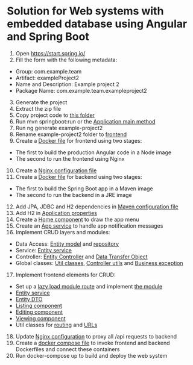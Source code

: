 # Solution for Web systems with embedded database using Angular and Spring Boot

1. Open https://start.spring.io/
2. Fill the form with the following metadata:
 - Group: com.example.team
 - Artifact: exampleProject2
 - Name and Description: Example project 2
 - Package Name: com.example.team.exampleproject2
3. Generate the project
4. Extract the zip file 
5. Copy project code to [this folder](backend)
6. Run mvn springboot:run or the [Application main method](backend/src/main/java/com/example/team/exampleProject2/ExampleProject2Application.java)
7. Run ng generate example-project2
8. Rename example-project2 folder to [frontend](frontend)
9. Create a [Docker file](frontend/Dockerfile) for frontend using two stages:
 - The first to build the production Angular code in a Node image
 - The second to run the frontend using Nginx
10. Create a [Nginx configuration file](frontend/nginx/default.conf)
11. Create a [Docker file](backend/Dockerfile) for backend using two stages:
 - The first to build the Spring Boot app in a Maven image
 - The second to run the backend in a JRE image
12. Add JPA, JDBC and H2 dependencies in [Maven configuration file](backend/pom.xml)
13. Add H2 in [Application properties](backend/src/main/resources/application.properties)
14. Create a [Home component](frontend/src/app/home) to draw the app menu
15. Create an [App service](frontend/src/app/app.service.ts) to handle app notification messages
16. Implement CRUD layers and modules:
 - Data Access: [Entity model](backend/src/main/java/com/example/team/exampleproject2/model/Book.java) and [repository](backend/src/main/java/com/example/team/exampleproject2/repository/BookRepository.java)
 - Service: [Entity service](backend/src/main/java/com/example/team/exampleproject2/service/BookService.java) 
 - Controller: [Entity Controller](backend/src/main/java/com/example/team/exampleproject2/controller/BookController.java) and [Data Transfer Object](backend/src/main/java/com/example/team/exampleproject2/controller/BookDTO.java)
 - Global classes: [Util classes](backend/src/main/java/com/example/team/exampleproject2/util), [Controller utils](backend/src/main/java/com/example/team/exampleproject2/controller/RestMessageDTO.java) and [Business exception](backend/src/main/java/com/example/team/exampleproject2/service/BusinessException.java)
17. Implement frontend elements for CRUD:
 - Set up a [lazy load module route](frontend/src/app/app-routing.module.ts) and implement [the module](frontend/src/app/book/book.module.ts)
 - [Entity service](frontend/src/app/book/book.service.ts)
 - [Entity DTO](frontend/src/app/book/book.ts)
 - [Listing component](frontend/src/app/book/book-list)
 - [Editing component](frontend/src/app/book/book-edit)
 - [Viewing component](frontend/src/app/book/book-view)
 - Util classes for [routing](frontend/src/app/routes.util.ts) and [URLs](frontend/src/app/app.urls.ts)
18. Update [Nginx configuration](frontend/nginx/default.conf) to proxy all /api requests to backend
19. Create a [docker compose file](docker-compose.yml) to invoke frontend and backend Dockerfiles and connect these containers
20. Run docker-compose up to build and deploy the web system
